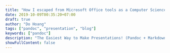```yaml
---
title: "How I escaped from Microsoft Office tools as a Computer Science student"
date: 2019-10-09T00:35:20+07:00
draft: true
author: "Do Hoang"
tags: ["pandoc", "presentation", "blog"]
keywords: ["pandoc"]
description: "The Easiest Way to Make Presentations! (Pandoc + Markdown)"
showFullContent: false
---
```


